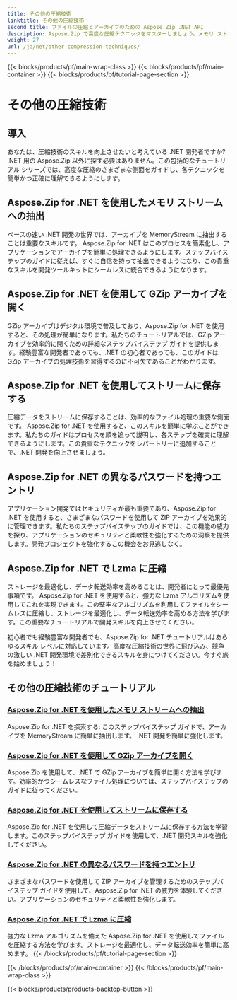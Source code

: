 ```yaml
---
title: その他の圧縮技術
linktitle: その他の圧縮技術
second_title: ファイルの圧縮とアーカイブのための Aspose.Zip .NET API
description: Aspose.Zip で高度な圧縮テクニックをマスターしましょう。メモリ ストリームへの抽出から Lzma 圧縮によるストレージの最適化まで、開発スキルを向上させます。
weight: 27
url: /ja/net/other-compression-techniques/
---
```


{{< blocks/products/pf/main-wrap-class >}}
{{< blocks/products/pf/main-container >}}
{{< blocks/products/pf/tutorial-page-section >}}

# その他の圧縮技術


## 導入

あなたは、圧縮技術のスキルを向上させたいと考えている .NET 開発者ですか? .NET 用の Aspose.Zip 以外に探す必要はありません。この包括的なチュートリアル シリーズでは、高度な圧縮のさまざまな側面をガイドし、各テクニックを簡単かつ正確に理解できるようにします。

## Aspose.Zip for .NET を使用したメモリ ストリームへの抽出

ペースの速い .NET 開発の世界では、アーカイブを MemoryStream に抽出することは重要なスキルです。 Aspose.Zip for .NET はこのプロセスを簡素化し、アプリケーションでアーカイブを簡単に処理できるようにします。ステップバイステップのガイドに従えば、すぐに自信を持って抽出できるようになり、この貴重なスキルを開発ツールキットにシームレスに統合できるようになります。

## Aspose.Zip for .NET を使用して GZip アーカイブを開く

GZip アーカイブはデジタル環境で普及しており、Aspose.Zip for .NET を使用すると、その処理が簡単になります。私たちのチュートリアルでは、GZip アーカイブを効率的に開くための詳細なステップバイステップ ガイドを提供します。経験豊富な開発者であっても、.NET の初心者であっても、このガイドは GZip アーカイブの処理技術を習得するのに不可欠であることがわかります。

## Aspose.Zip for .NET を使用してストリームに保存する

圧縮データをストリームに保存することは、効率的なファイル処理の重要な側面です。 Aspose.Zip for .NET を使用すると、このスキルを簡単に学ぶことができます。私たちのガイドはプロセスを順を追って説明し、各ステップを確実に理解できるようにします。この貴重なテクニックをレパートリーに追加することで、.NET 開発を向上させましょう。

## Aspose.Zip for .NET の異なるパスワードを持つエントリ

アプリケーション開発ではセキュリティが最も重要であり、Aspose.Zip for .NET を使用すると、さまざまなパスワードを使用して ZIP アーカイブを効果的に管理できます。私たちのステップバイステップのガイドでは、この機能の威力を探り、アプリケーションのセキュリティと柔軟性を強化するための洞察を提供します。開発プロジェクトを強化するこの機会をお見逃しなく。

## Aspose.Zip for .NET で Lzma に圧縮

ストレージを最適化し、データ転送効率を高めることは、開発者にとって最優先事項です。 Aspose.Zip for .NET を使用すると、強力な Lzma アルゴリズムを使用してこれを実現できます。この堅牢なアルゴリズムを利用してファイルをシームレスに圧縮し、ストレージを最適化し、データ転送効率を高める方法を学びます。この重要なチュートリアルで開発スキルを向上させてください。

初心者でも経験豊富な開発者でも、Aspose.Zip for .NET チュートリアルはあらゆるスキル レベルに対応しています。高度な圧縮技術の世界に飛び込み、競争の激しい .NET 開発環境で差別化できるスキルを身につけてください。今すぐ旅を始めましょう！
## その他の圧縮技術のチュートリアル
### [Aspose.Zip for .NET を使用したメモリ ストリームへの抽出](./extract-to-memory-stream/)
Aspose.Zip for .NET を探索する: このステップバイステップ ガイドで、アーカイブを MemoryStream に簡単に抽出します。 .NET 開発を簡単に強化します。
### [Aspose.Zip for .NET を使用して GZip アーカイブを開く](./open-gzip-archive/)
Aspose.Zip を使用して、.NET で GZip アーカイブを簡単に開く方法を学びます。効率的かつシームレスなファイル処理については、ステップバイステップのガイドに従ってください。
### [Aspose.Zip for .NET を使用してストリームに保存する](./save-to-stream/)
Aspose.Zip for .NET を使用して圧縮データをストリームに保存する方法を学習します。このステップバイステップ ガイドを使用して、.NET 開発スキルを強化してください。
### [Aspose.Zip for .NET の異なるパスワードを持つエントリ](./entries-with-different-passwords/)
さまざまなパスワードを使用して ZIP アーカイブを管理するためのステップバイステップ ガイドを使用して、Aspose.Zip for .NET の威力を体験してください。アプリケーションのセキュリティと柔軟性を強化します。 
### [Aspose.Zip for .NET で Lzma に圧縮](./compress-to-lzma/)
強力な Lzma アルゴリズムを備えた Aspose.Zip for .NET を使用してファイルを圧縮する方法を学びます。ストレージを最適化し、データ転送効率を簡単に高めます。
{{< /blocks/products/pf/tutorial-page-section >}}

{{< /blocks/products/pf/main-container >}}
{{< /blocks/products/pf/main-wrap-class >}}

{{< blocks/products/products-backtop-button >}}
